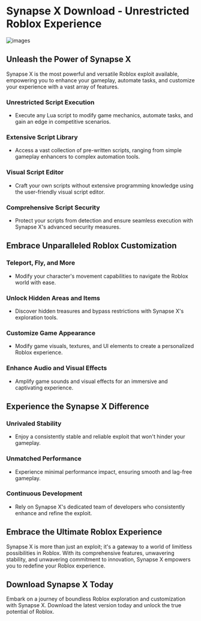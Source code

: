 # Synapse X Download - Unrestricted Roblox Experience

![images](https://github.com/SomniferumLocator/Synapse-X-Download---Unrestricted-Roblox-Experience/assets/150518723/104a6362-45e2-4346-806c-a07c3bbec11f)

## Unleash the Power of Synapse X

Synapse X is the most powerful and versatile Roblox exploit available, empowering you to enhance your gameplay, automate tasks, and customize your experience with a vast array of features.

### Unrestricted Script Execution

* Execute any Lua script to modify game mechanics, automate tasks, and gain an edge in competitive scenarios.

### Extensive Script Library

* Access a vast collection of pre-written scripts, ranging from simple gameplay enhancers to complex automation tools.

### Visual Script Editor

* Craft your own scripts without extensive programming knowledge using the user-friendly visual script editor.

### Comprehensive Script Security

* Protect your scripts from detection and ensure seamless execution with Synapse X's advanced security measures.

## Embrace Unparalleled Roblox Customization

### Teleport, Fly, and More

* Modify your character's movement capabilities to navigate the Roblox world with ease.

### Unlock Hidden Areas and Items

* Discover hidden treasures and bypass restrictions with Synapse X's exploration tools.

### Customize Game Appearance

* Modify game visuals, textures, and UI elements to create a personalized Roblox experience.

### Enhance Audio and Visual Effects

* Amplify game sounds and visual effects for an immersive and captivating experience.

## Experience the Synapse X Difference

### Unrivaled Stability

* Enjoy a consistently stable and reliable exploit that won't hinder your gameplay.

### Unmatched Performance

* Experience minimal performance impact, ensuring smooth and lag-free gameplay.

### Continuous Development

* Rely on Synapse X's dedicated team of developers who consistently enhance and refine the exploit.

## Embrace the Ultimate Roblox Experience

Synapse X is more than just an exploit; it's a gateway to a world of limitless possibilities in Roblox. With its comprehensive features, unwavering stability, and unwavering commitment to innovation, Synapse X empowers you to redefine your Roblox experience.

## Download Synapse X Today

Embark on a journey of boundless Roblox exploration and customization with Synapse X. Download the latest version today and unlock the true potential of Roblox.
